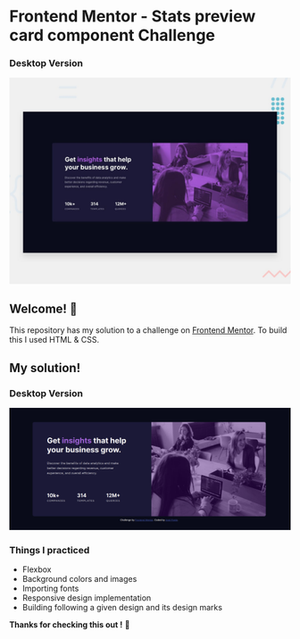 # Frontend Mentor - Stats preview card component Challenge
### Desktop Version
![Design preview for the Stats preview card component coding challenge](./design/desktop-preview.jpg)

## Welcome! 👋

This repository has my solution to a challenge on [Frontend Mentor](https://www.frontendmentor.io).
To build this I used HTML & CSS.

## My solution!
### Desktop Version
![mysolution](./design/mysolutionscreenshot.png)

### Things I practiced
- Flexbox 
- Background colors and images
- Importing fonts
- Responsive design implementation
- Building following a given design and its design marks

**Thanks for checking this out !** 🦧
